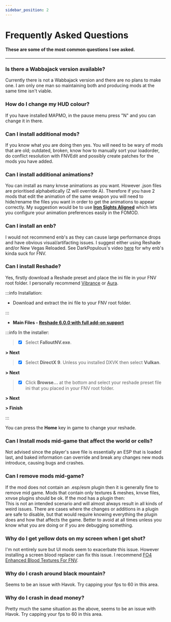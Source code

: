 ```yaml
---
sidebar_position: 2
---
```


# Frequently Asked Questions

#### These are some of the most common questions I see asked.

---

### Is there a Wabbajack version available?

Currently there is not a Wabbajack version and there are no plans to make one. I am only one man so maintaining both and producing mods at the same time isn't viable.


### How do I change my HUD colour?

If you have installed MAPMO, in the pause menu press "N" and you can change it in there.


### Can I install additional mods?

If you know what you are doing then yes. You will need to be wary of mods that are old; outdated, broken, know how to manually sort your loadorder, do conflict resolution with FNVEdit and possibly create patches for the mods you have added.


### Can I install additional animations?

You can install as many knvse animations as you want. However .json files are prioritised alphabetically (Z will override A). Therefore if you have 2 mods that edit the animation of the same weapon you will need to hide/rename the files you want in order to get the animations to appear correctly. My suggestion would be to use **[Iron Sights Aligned](https://www.nexusmods.com/newvegas/mods/81933)** which lets you configure your animation preferences easily in the FOMOD.


### Can I install an enb?

I would not recommend enb's as they can cause large performance drops and have obvious visual/artifacting issues. I suggest either using Reshade and/or New Vegas Reloaded. See DarkPopulous's video [here](https://www.youtube.com/watch?v=AXOWgD62ZJI) for why enb's kinda suck for FNV.


### Can I install Reshade?

Yes, firstly download a Reshade preset and place the ini file in your FNV root folder. I personally recommend [Vibrance](https://www.nexusmods.com/newvegas/mods/76715) or [Aura](https://www.nexusmods.com/newvegas/mods/79839).

:::info Installation:

- Download and extract the ini file to your FNV root folder.

:::

- **Main Files - [Reshade 6.0.0 with full add-on support](https://reshade.me/#download)**

:::info In the installer:

> - [x]  Select **FalloutNV.exe**.

**> Next**

> - [x]  Select **DirectX 9**. Unless you installed DXVK then select **Vulkan**.

**> Next**

> - [x]  Click **Browse...** at the bottom and select your reshade preset file ini that you placed in your FNV root folder.

**> Next**

**> Finish**

:::


You can press the **Home** key in game to change your reshade.

### Can I Install mods mid-game that affect the world or cells?

Not advised since the player's save file is essentially an ESP that is loaded last, and baked information can override and break any changes new mods introduce, causing bugs and crashes.


### Can I remove mods mid-game?

If the mod does not contain an .esp/esm plugin then it is generally fine to remove mid game. Mods that contain only textures & meshes, knvse files, xnvse plugins should be ok. If the mod has a plugin then:  
​
This is not an intended scenario and will almost always result in all kinds of weird issues. There are cases where the changes or additions in a plugin are safe to disable, but that would require knowing everything the plugin does and how that affects the game. Better to avoid at all times unless you know what you are doing or if you are debugging something.


### Why do I get yellow dots on my screen when I get shot?

I'm not entirely sure but UI mods seem to exacerbate this issue. However installing a screen blood replacer can fix this issue. I recommend [FO4 Enhanced Blood Textures For FNV](https://www.nexusmods.com/newvegas/mods/74067?tab=description).


### Why do I crash around black mountain?

Seems to be an issue with Havok. Try capping your fps to 60 in this area.


### Why do I crash in dead money?

Pretty much the same situation as the above, seems to be an issue with Havok. Try capping your fps to 60 in this area.